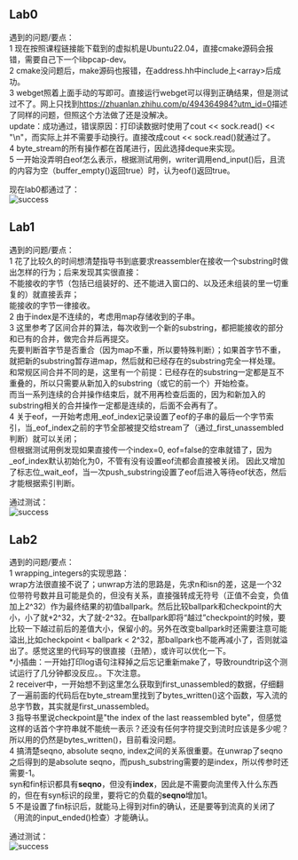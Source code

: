 ## Lab0

遇到的问题/要点：  
1 现在按照课程链接能下载到的虚拟机是Ubuntu22.04，直接cmake源码会报错，需要自己下一个libpcap-dev。  
2 cmake没问题后，make源码也报错，在address.hh中include上\<array>后成功。  
3 webget照着上面手动的写即可。直接运行webget可以得到正确结果，但是测试过不了。网上只找到<https://zhuanlan.zhihu.com/p/494364984?utm_id=0>描述了同样的问题，但照这个方法做了还是没解决。  
update：成功通过，错误原因：打印读数据时使用了cout << sock.read() << "\n"，而实际上并不需要手动换行。直接改成cout << sock.read()就通过了。  
4 byte_stream的所有操作都在首尾进行，因此选择deque来实现。  
5 一开始没弄明白eof怎么表示，根据测试用例，writer调用end_input()后，且流的内容为空（buffer_empty()返回true）时，认为eof()返回true。

现在lab0都通过了：  
![success](https://github.com/QianLiii/sponge/assets/91267727/20173ebb-4d04-4681-b4a3-e991924b6917)

## Lab1

遇到的问题/要点：  
1 花了比较久的时间想清楚指导书到底要求reassembler在接收一个substring时做出怎样的行为；后来发现其实很直接：  
不能接收的字节（包括已组装好的、还不能进入窗口的、以及还未组装的里一切重复的）就直接丢弃；  
能接收的字节一律接收。  
2 由于index是不连续的，考虑用map存储收到的子串。  
3 这里参考了区间合并的算法，每次收到一个新的substring，都把能接收的部分和已有的合并，做完合并后再提交。  
先要判断首字节是否重合（因为map不重，所以要特殊判断）；如果首字节不重，就把新的substring暂存进map，然后就和已经存在的substring完全一样处理。  
和常规区间合并不同的是，这里有一个前提：已经存在的substring一定都是互不重叠的，所以只需要从新加入的substring（或它的前一个）开始检查。  
而当一系列连续的合并操作结束后，就不用再检查后面的，因为和新加入的substring相关的合并操作一定都是连续的，后面不会再有了。  
4 关于eof，一开始考虑用_eof_index记录设置了eof的子串的最后一个字节索引，当_eof_index之前的字节全部被提交给stream了（通过_first_unassembled判断）就可以关闭；  
但根据测试用例发现如果直接传一个index=0, eof=false的空串就错了，因为_eof_index默认初始化为0，不管有没有设置eof流都会直接被关闭。
因此又增加了标志位_wait_eof，当一次push_substring设置了eof后进入等待eof状态，然后才能根据索引判断。  

通过测试：  
![success](https://github.com/QianLiii/sponge/assets/91267727/96929e37-51fc-495b-8d0f-e459ee4f83af)

## Lab2

遇到的问题/要点：  
1 wrapping_integers的实现思路：  
wrap方法很直接不说了；unwrap方法的思路是，先求n和isn的差，这是一个32位带符号数并且可能是负的，但没有关系，直接强转成无符号（正值不会变，负值加上2^32）作为最终结果的初值ballpark。然后比较ballpark和checkpoint的大小，小了就+2^32，大了就-2^32。在ballpark即将“越过”checkpoint的时候，要比较一下越过前后的差值大小，保留小的。另外在改变ballpark时还需要注意可能溢出,比如checkpoint < ballpark < 2^32，那ballpark也不能再减小了，否则就溢出了。感觉这里的代码写的很直接（丑陋），或许可以优化一下。  
*小插曲：一开始打印log语句注释掉之后忘记重新make了，导致roundtrip这个测试运行了几分钟都没反应。。下次注意。  
2 receiver中，一开始想不到这里怎么获取到first_unassembled的数据，仔细翻了一遍前面的代码后在byte_stream里找到了bytes_written()这个函数，写入流的总字节数，其实就是first_unassembled。  
3 指导书里说checkpoint是"the index of the last reassembled byte"，但感觉这样的话首个字符串就不能统一表示？还没有任何字符提交到流时应该是多少呢？  
所以用的仍然是bytes_written()，目前看没问题。  
4 搞清楚seqno, absolute seqno, index之间的关系很重要。在unwrap了seqno之后得到的是absolute seqno，而push_substring需要的是index，所以传参时还需要-1。  
syn和fin标识都具有**seqno**，但没有**index**，因此是不需要向流里传入什么东西的，但在有syn标识的段里，要将它的负载的**seqno**增加1。  
5 不是设置了fin标识后，就能马上得到对fin的确认，还是要等到流真的关闭了（用流的input_ended()检查）才能确认。

通过测试：  
![success](https://github.com/QianLiii/sponge/assets/91267727/7c05edf0-5d10-42fc-9e75-42562e6ee7c1)
